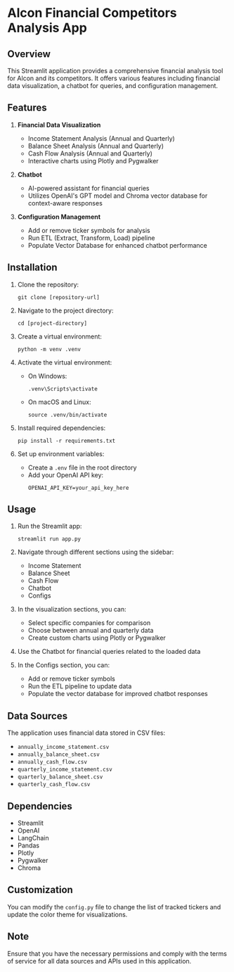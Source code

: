 # Alcon Financial Competitors Analysis App

## Overview

This Streamlit application provides a comprehensive financial analysis tool for Alcon and its competitors. It offers various features including financial data visualization, a chatbot for queries, and configuration management.

## Features

1. **Financial Data Visualization**
   - Income Statement Analysis (Annual and Quarterly)
   - Balance Sheet Analysis (Annual and Quarterly)
   - Cash Flow Analysis (Annual and Quarterly)
   - Interactive charts using Plotly and Pygwalker

2. **Chatbot**
   - AI-powered assistant for financial queries
   - Utilizes OpenAI's GPT model and Chroma vector database for context-aware responses

3. **Configuration Management**
   - Add or remove ticker symbols for analysis
   - Run ETL (Extract, Transform, Load) pipeline
   - Populate Vector Database for enhanced chatbot performance

## Installation

1. Clone the repository:
   ```
   git clone [repository-url]
   ```

2. Navigate to the project directory:
   ```
   cd [project-directory]
   ```

3. Create a virtual environment:
   ```
   python -m venv .venv
   ```

4. Activate the virtual environment:
   - On Windows:
     ```
     .venv\Scripts\activate
     ```
   - On macOS and Linux:
     ```
     source .venv/bin/activate
     ```

5. Install required dependencies:
   ```
   pip install -r requirements.txt
   ```

6. Set up environment variables:
   - Create a `.env` file in the root directory
   - Add your OpenAI API key:
     ```
     OPENAI_API_KEY=your_api_key_here
     ```

## Usage

1. Run the Streamlit app:
   ```
   streamlit run app.py
   ```

2. Navigate through different sections using the sidebar:
   - Income Statement
   - Balance Sheet
   - Cash Flow
   - Chatbot
   - Configs

3. In the visualization sections, you can:
   - Select specific companies for comparison
   - Choose between annual and quarterly data
   - Create custom charts using Plotly or Pygwalker

4. Use the Chatbot for financial queries related to the loaded data

5. In the Configs section, you can:
   - Add or remove ticker symbols
   - Run the ETL pipeline to update data
   - Populate the vector database for improved chatbot responses

## Data Sources

The application uses financial data stored in CSV files:
- `annually_income_statement.csv`
- `annually_balance_sheet.csv`
- `annually_cash_flow.csv`
- `quarterly_income_statement.csv`
- `quarterly_balance_sheet.csv`
- `quarterly_cash_flow.csv`

## Dependencies

- Streamlit
- OpenAI
- LangChain
- Pandas
- Plotly
- Pygwalker
- Chroma

## Customization

You can modify the `config.py` file to change the list of tracked tickers and update the color theme for visualizations.

## Note

Ensure that you have the necessary permissions and comply with the terms of service for all data sources and APIs used in this application.